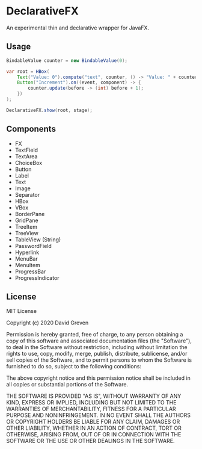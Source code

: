 # DeclarativeFX

An experimental thin and declarative wrapper for JavaFX.

## Usage

```java
BindableValue counter = new BindableValue(0);

var root = HBox(
    Text("Value: 0").compute("text", counter, () -> "Value: " + counter.get()),
    Button("Increment").on((event, component) -> {
        counter.update(before -> (int) before + 1);
    })
);

DeclarativeFX.show(root, stage);
```

## Components

* FX
* TextField
* TextArea
* ChoiceBox
* Button
* Label
* Text
* Image
* Separator
* HBox
* VBox
* BorderPane
* GridPane
* TreeItem
* TreeView
* TableView (String)
* PasswordField
* Hyperlink
* MenuBar
* MenuItem
* ProgressBar
* ProgressIndicator

## License

MIT License

Copyright (c) 2020 David Greven

Permission is hereby granted, free of charge, to any person obtaining a copy
of this software and associated documentation files (the "Software"), to deal
in the Software without restriction, including without limitation the rights
to use, copy, modify, merge, publish, distribute, sublicense, and/or sell
copies of the Software, and to permit persons to whom the Software is
furnished to do so, subject to the following conditions:

The above copyright notice and this permission notice shall be included in all
copies or substantial portions of the Software.

THE SOFTWARE IS PROVIDED "AS IS", WITHOUT WARRANTY OF ANY KIND, EXPRESS OR
IMPLIED, INCLUDING BUT NOT LIMITED TO THE WARRANTIES OF MERCHANTABILITY,
FITNESS FOR A PARTICULAR PURPOSE AND NONINFRINGEMENT. IN NO EVENT SHALL THE
AUTHORS OR COPYRIGHT HOLDERS BE LIABLE FOR ANY CLAIM, DAMAGES OR OTHER
LIABILITY, WHETHER IN AN ACTION OF CONTRACT, TORT OR OTHERWISE, ARISING FROM,
OUT OF OR IN CONNECTION WITH THE SOFTWARE OR THE USE OR OTHER DEALINGS IN THE
SOFTWARE.
